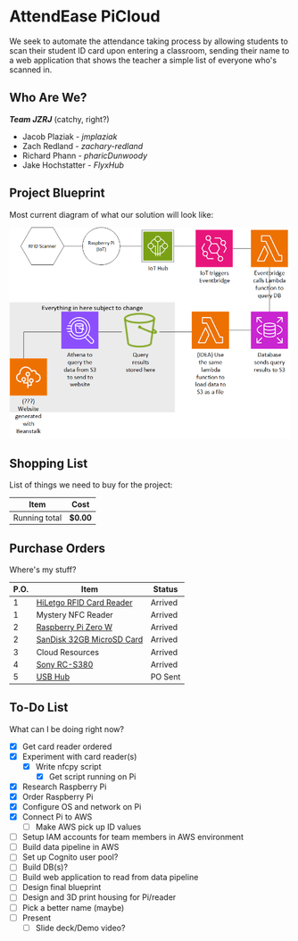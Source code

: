 # AttendEase PiCloud
We seek to automate the attendance taking process by allowing students to scan their student ID card upon entering a classroom, sending their name to a web application that shows the teacher a simple list of everyone who's scanned in.

## Who Are We?
 ***Team JZRJ*** (catchy, right?)
 - Jacob Plaziak - *jmplaziak*
 - Zach Redland - *zachary-redland*
 - Richard Phann - *pharicDunwoody*
 - Jake Hochstatter - *FlyxHub*

## Project Blueprint
Most current diagram of what our solution will look like:

![Current project diagram](Capstone_Diagram.png)

## Shopping List
List of things we need to buy for the project:

| Item | Cost |
|-|-|
|Running total | **$0.00** |

## Purchase Orders
Where's my stuff?

|P.O.|Item|Status|
|-|-|-|
|1|[HiLetgo RFID Card Reader](https://www.amazon.com/HiLetgo-125Khz-EM4100-Reader-Swipe/dp/B01MZYYDUV/ref=sr_1_3?keywords=RFID+Readers&qid=1707835660&sr=8-3)|Arrived|N/A|
|1|Mystery NFC Reader|Arrived|
|2|[Raspberry Pi Zero W](https://www.amazon.com/Raspberry-Pi-Zero-Wireless-model/dp/B06XFZC3BX/ref=asc_df_B06XFZC3BX/?tag=hyprod-20&linkCode=df0&hvadid=312363697617&hvpos=&hvnetw=g&hvrand=12255993669550297530&hvpone=&hvptwo=&hvqmt=&hvdev=c&hvdvcmdl=&hvlocint=&hvlocphy=9019669&hvtargid=pla-405706373744&psc=1&mcid=7c324a0a86243324915c51bfb077f963&tag=&ref=&adgrpid=61916342293&hvpone=&hvptwo=&hvadid=312363697617&hvpos=&hvnetw=g&hvrand=12255993669550297530&hvqmt=&hvdev=c&hvdvcmdl=&hvlocint=&hvlocphy=9019669&hvtargid=pla-405706373744&gclid=Cj0KCQiAqsitBhDlARIsAGMR1Rh3R2iQx6Wp9i3mGJZ7Fr_0tgGDG1drqlVJABb0oX2EUVb8bdxf-iMaAvdREALw_wcB)|Arrived|
|2|[SanDisk 32GB MicroSD Card](https://www.amazon.com/SanDisk-Ultra-SDSQUNB-032G-GN3MN-UHS-I-microSDHC/dp/B010NE3QHQ/ref=sr_1_21?crid=2G088BBQ62KN5&keywords=microSD+card&qid=1707407180&s=electronics&sprefix=microsd+card%2Celectronics%2C200&sr=1-21)|Arrived|
|3|Cloud Resources|Arrived|
|4|[Sony RC-S380](https://www.amazon.com/Sony-RC-S380-PaSoRi-Card-Reader/dp/B00VR1WARC)|Arrived|
|5|[USB Hub](https://www.amazon.com/Onfinio-Splitter-Individual-HighSpeed-Extension/dp/B0B7H3D2R9/ref=sr_1_4?crid=1W7FQJTAYW894&dib=eyJ2IjoiMSJ9.Ou3YKRghEbPifAlq6t2fJGLeovmJHVZPBzbHkRhnftqTNeZbrQX6cyLxP9T_cexxpiv41aMQ300v6qEum5paAuTM6J3-c8bFK1aA3gS2LL4HRWcURTT4Y0ljYZecBsx8lRWP2RHuirT3GhLDGJkaBOvQsBXSYhauIiolHiuYrRF-DSIb3jMHfIFqjtGv8KIftDymspLP-2zURr8EGGhwhJC2OiKUYSfyXHtwJItbwOY.QuoDqe_uOIsVXbSyj8hkdblUUhDE3BLIrSzJ_mfc2jI&dib_tag=se&keywords=usb+hub&qid=1710256568&sprefix=usb+hub%2Caps%2C106&sr=8-4)|PO Sent|

## To-Do List
What can I be doing right now?

- [x] Get card reader ordered
- [x] Experiment with card reader(s)
  - [X] Write nfcpy script
    - [x] Get script running on Pi
- [x] Research Raspberry Pi
- [x] Order Raspberry Pi
- [x] Configure OS and network on Pi
- [x] Connect Pi to AWS
  - [ ] Make AWS pick up ID values
- [ ] Setup IAM accounts for team members in AWS environment
- [ ] Build data pipeline in AWS
- [ ] Set up Cognito user pool?
- [ ] Build DB(s)?
- [ ] Build web application to read from data pipeline
- [ ] Design final blueprint
- [ ] Design and 3D print housing for Pi/reader
- [ ] Pick a better name (maybe)
- [ ] Present
  - [ ] Slide deck/Demo video?
